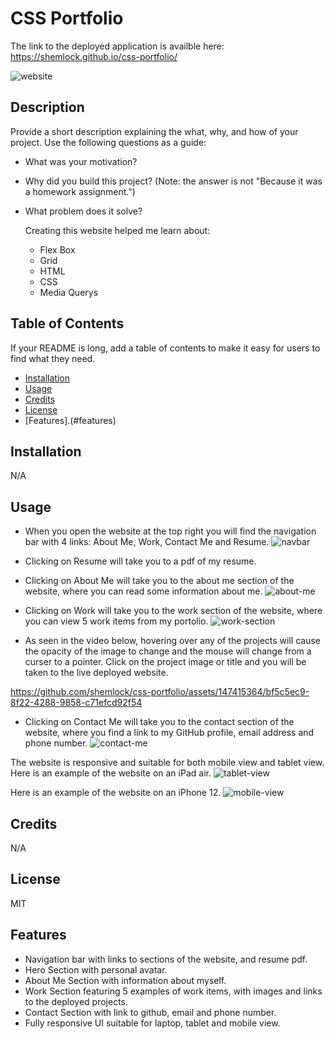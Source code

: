 # CSS Portfolio

The link to the deployed application is availble here: https://shemlock.github.io/css-portfolio/

![website](assets/images/website.png)

## Description

Provide a short description explaining the what, why, and how of your project. Use the following questions as a guide:

- What was your motivation?
- Why did you build this project? (Note: the answer is not "Because it was a homework assignment.")
- What problem does it solve?

  Creating this website helped me learn about: 
  * Flex Box
  * Grid
  * HTML
  * CSS
  * Media Querys 

## Table of Contents

If your README is long, add a table of contents to make it easy for users to find what they need.

- [Installation](#installation)
- [Usage](#usage)
- [Credits](#credits)
- [License](#license)
- [Features].(#features)
  
## Installation
N/A

## Usage

* When you open the website at the top right you will find the navigation bar with 4 links: About Me, Work, Contact Me and Resume.
![navbar](assets/images/nav.png)

* Clicking on Resume will take you to a pdf of my resume. 

* Clicking on About Me will take you to the about me section of the website, where you can read some information about me. 
![about-me](assets/images/about.png)
  
* Clicking on Work will take you to the work section of the website, where you can view 5 work items from my portolio.
![work-section](assets/images/work.png)

* As seen in the video below, hovering over any of the projects will cause the opacity of the image to change and the mouse will change from a curser to a pointer. Click on the project image or title and you will be taken to the live deployed website. 

https://github.com/shemlock/css-portfolio/assets/147415364/bf5c5ec9-8f22-4288-9858-c71efcd92f54

* Clicking on Contact Me will take you to the contact section of the website, where you find a link to my GitHub profile, email address and phone number.
![contact-me](assets/images/contact.png)

The website is responsive and suitable for both mobile view and tablet view. 
Here is an example of the website on an iPad air. 
![tablet-view](assets/images/ipadair.png)

Here is an example of the website on an iPhone 12. 
![mobile-view](assets/images/iphone12.png)
  
## Credits
N/A

## License
MIT 

## Features

* Navigation bar with links to sections of the website, and resume pdf.
* Hero Section with personal avatar. 
* About Me Section with information about myself. 
* Work Section featuring 5 examples of work items, with images and links to the deployed projects.
* Contact Section with link to github, email and phone number.
* Fully responsive UI suitable for laptop, tablet and mobile view. 


